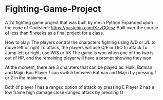 # Fighting-Game-Project
A 2d fighting game project that was built by me in Python
Expanded upon the code of CodeJedi: https://pastebin.com/XzvCGqsz
Built over the course of less than 5 weeks as a final project for a class.

How to play:
The players control the characters fighting
using A/D or J/L to move left or right
To attack, the players will use Q/E or U/O to attack
To Jump left or right, use W/S or I/K
The game is won when one of the two is out of HP,
and the remaining player will have a prompt showing they won

At the moment, there are 3 charaters that can be played as: Hulk, Batman and Majin Buu
Player 1 can switch between Batman and Majin by pressing 1 or 2 in the mainmenu

Both of player 1 has a ranged option of attack by pressing E
Player 2 has a low frame high damage close-ranged attack by pressing O
